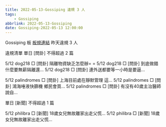 ```yaml
---
title: 2022-05-13-Gossiping 違規 3 人
tags:
    - Gossiping
abbrlink: 2022-05-13-Gossiping
date: Gossiping-2022-05-13 12:00:00
---
```

Gossiping 板 [板規連結](https://www.ptt.cc/bbs/Gossiping/M.1637425085.A.07D.html)
昨天違規 3 人
<!-- more -->

違規清單
單日 [問卦] 不得超過 2 篇

5/12 dog218 □ [問卦] 隔離物資缺乏怎麼辦= =
5/12 dog218 □ [問卦] 到底做錯什麼要無薪隔離還…
5/12 dog218 □ [問卦] 連外送都要等一小時是要逼…

5/12 palindromes □ [問卦] 上海目前處在靜默管理 這…
5/12 palindromes □ [問卦] 鴻海唾液快篩機 鄉民會買…
5/12 palindromes □ [問卦] 有沒有40歲主治醫師 說自…

單日 [新聞] 不得超過 1 篇

5/12 philibra □ [新聞] 18歲女兒無故離家出走父慌…
5/12 philibra □ [新聞] 18歲女兒無故離家出走父慌…